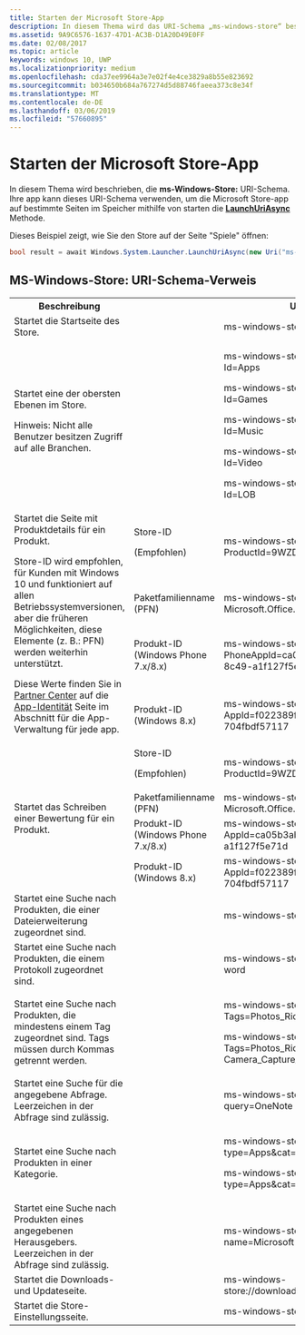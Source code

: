 ```yaml
---
title: Starten der Microsoft Store-App
description: In diesem Thema wird das URI-Schema „ms-windows-store“ beschrieben. Ihre app kann dieses URI-Schema verwenden, zum Starten der Microsoft Store-app auf bestimmte Seiten in den Store.
ms.assetid: 9A9C6576-1637-47D1-AC3B-D1A20D49E0FF
ms.date: 02/08/2017
ms.topic: article
keywords: windows 10, UWP
ms.localizationpriority: medium
ms.openlocfilehash: cda37ee9964a3e7e02f4e4ce3829a8b55e823692
ms.sourcegitcommit: b034650b684a767274d5d88746faeea373c8e34f
ms.translationtype: MT
ms.contentlocale: de-DE
ms.lasthandoff: 03/06/2019
ms.locfileid: "57660895"
---
```

# <a name="launch-the-microsoft-store-app"></a>Starten der Microsoft Store-App



In diesem Thema wird beschrieben, die **ms-Windows-Store:** URI-Schema. Ihre app kann dieses URI-Schema verwenden, um die Microsoft Store-app auf bestimmte Seiten im Speicher mithilfe von starten die [ **LaunchUriAsync** ](https://msdn.microsoft.com/library/windows/apps/hh701476) Methode.

Dieses Beispiel zeigt, wie Sie den Store auf der Seite "Spiele" öffnen:

```cs
bool result = await Windows.System.Launcher.LaunchUriAsync(new Uri("ms-windows-store://navigatetopage/?Id=Games"));
```

## <a name="ms-windows-store-uri-scheme-reference"></a>MS-Windows-Store: URI-Schema-Verweis

<table>
<tr><th>Beschreibung</th><th></th><th>URI-Schema</th></tr>
<tr><td>Startet die Startseite des Store.</td><td /><td>ms-windows-store://home</td></tr>
<tr><td>Startet eine der obersten Ebenen im Store.<p>Hinweis: Nicht alle Benutzer besitzen Zugriff auf alle Branchen.</p>
</td><td /><td>
<p>ms-windows-store://navigatetopage/?Id=Apps </p>
<p>ms-windows-store://navigatetopage/?Id=Games</p>
<p>ms-windows-store://navigatetopage/?Id=Music</p>
<p>ms-windows-store://navigatetopage/?Id=Video</p>
<p>ms-windows-store://navigatetopage/?Id=LOB</p>
</td>
</tr>
<tr>
<td rowspan="4">Startet die Seite mit Produktdetails für ein Produkt. <p>Store-ID wird empfohlen, für Kunden mit Windows 10 und funktioniert auf allen Betriebssystemversionen, aber die früheren Möglichkeiten, diese Elemente (z. B.: PFN) werden weiterhin unterstützt.</p>
<p>Diese Werte finden Sie in <a href="https://partner.microsoft.com/dashboard">Partner Center</a> auf die <a href="https://msdn.microsoft.com/library/windows/apps/mt148561.aspx">App-Identität</a> Seite im Abschnitt für die App-Verwaltung für jede app.</p>
</td>
<td>
Store-ID <p>(Empfohlen)</p>
</td>
<td>
<p>ms-windows-store://pdp/?ProductId=9WZDNCRFHVJL</p>
</td>
</tr>
<tr>
<td>Paketfamilienname (PFN)</td>
<td>ms-windows-store://pdp/?PFN= Microsoft.Office.OneNote_8wekyb3d8bbwe
</td>
</tr>
<tr>
<td>Produkt-ID (Windows Phone 7.x/8.x)</td>
<td>ms-windows-store://pdp/?PhoneAppId=ca05b3ab-f157-450c-8c49-a1f127f5e71d</td>
</tr>
<tr>
<td>Produkt-ID (Windows 8.x)</td>
<td>ms-windows-store://pdp/?AppId=f022389f-f3a6-417e-ad23-704fbdf57117
</td>
</tr>
<tr>
<td rowspan="4">Startet das Schreiben einer Bewertung für ein Produkt.</td>
<td>Store-ID <p>(Empfohlen)</p></td>
<td>ms-windows-store://review/?ProductId=9WZDNCRFHVJL </td>
</tr>
<tr>
<td>Paketfamilienname (PFN)</td>
<td>ms-windows-store://review/?PFN= Microsoft.Office.OneNote_8wekyb3d8bbwe
</td>
</tr>
<tr>
<td>Produkt-ID (Windows Phone 7.x/8.x)</td>
<td>ms-windows-store://reviewapp/?AppId=ca05b3ab-f157-450c-8c49-a1f127f5e71d </td>
</tr>
<tr>
<td>Produkt-ID (Windows 8.x)</td>
<td>ms-windows-store://review/?AppId=f022389f-f3a6-417e-ad23-704fbdf57117 </td>
</tr>
<tr>
<td>Startet eine Suche nach Produkten, die einer Dateierweiterung zugeordnet sind. </td>
<td />
<td>ms-windows-store://assoc/?FileExt=pdf
</td>
</tr>
<tr>
<td>Startet eine Suche nach Produkten, die einem Protokoll zugeordnet sind.</td>
<td />
<td>ms-windows-store://assoc/?Protocol=ms-word </td>
</tr>
<tr>
<td>Startet eine Suche nach Produkten, die mindestens einem Tag zugeordnet sind. Tags müssen durch Kommas getrennt werden.
</td>
<td />
<td>
<p>ms-windows-store://assoc/?Tags=Photos_Rich_Media_Edit </p>
<p>ms-windows-store://assoc/?Tags=Photos_Rich_Media_Edit, Camera_Capture_App</p>
</td>
</tr>
<tr>
<td>
Startet eine Suche für die angegebene Abfrage. Leerzeichen in der Abfrage sind zulässig.
</td>
<td />
<td>ms-windows-store://search/?query=OneNote </td>
</tr>
<tr>
<td>Startet eine Suche nach Produkten in einer Kategorie.</td>
<td />
<td>
<p>ms-windows-store://browse/?type=Apps&amp;cat=Productivity</p>
<p>ms-windows-store://browse/?type=Apps&amp;cat=Health+%26+fitness </p>
</td>
</tr>
<tr>
<td>Startet eine Suche nach Produkten eines angegebenen Herausgebers. Leerzeichen in der Abfrage sind zulässig.
</td>
<td />
<td>ms-windows-store://publisher/?name=Microsoft Corporation
</td>
</tr>
<tr><td>Startet die Downloads- und Updateseite.</td>
<td />
<td>ms-windows-store://downloadsandupdates </td>
</tr>
<tr>
<td>Startet die Store-Einstellungsseite.</td>
<td />
<td>ms-windows-store://settings </td>
</tr>
</table>

 

 
